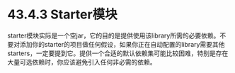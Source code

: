 # 43.4.3 Starter模块

starter模块实际是一个空jar，它的目的是提供使用该library所需的必要依赖。不要对添加你的starter的项目做任何假设，如果你正在自动配置的library需要其他starters，一定要提到它。提供一个合适的默认依赖集可能比较困难，特别是存在大量可选依赖时，你应该避免引入任何非必需的依赖。

